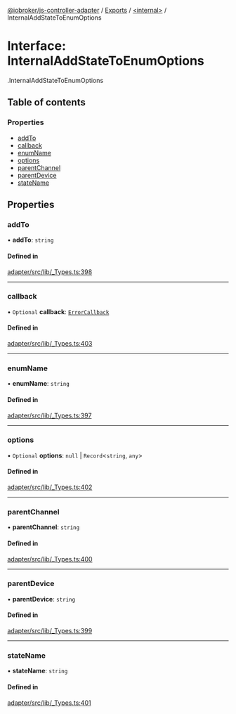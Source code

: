 [@iobroker/js-controller-adapter](../README.md) / [Exports](../modules.md) / [<internal\>](../modules/internal_.md) / InternalAddStateToEnumOptions

# Interface: InternalAddStateToEnumOptions

[<internal>](../modules/internal_.md).InternalAddStateToEnumOptions

## Table of contents

### Properties

- [addTo](internal_.InternalAddStateToEnumOptions.md#addto)
- [callback](internal_.InternalAddStateToEnumOptions.md#callback)
- [enumName](internal_.InternalAddStateToEnumOptions.md#enumname)
- [options](internal_.InternalAddStateToEnumOptions.md#options)
- [parentChannel](internal_.InternalAddStateToEnumOptions.md#parentchannel)
- [parentDevice](internal_.InternalAddStateToEnumOptions.md#parentdevice)
- [stateName](internal_.InternalAddStateToEnumOptions.md#statename)

## Properties

### addTo

• **addTo**: `string`

#### Defined in

[adapter/src/lib/_Types.ts:398](https://github.com/ioBroker/ioBroker.js-controller/blob/0732666c/packages/adapter/src/lib/_Types.ts#L398)

___

### callback

• `Optional` **callback**: [`ErrorCallback`](../modules/internal_.md#errorcallback)

#### Defined in

[adapter/src/lib/_Types.ts:403](https://github.com/ioBroker/ioBroker.js-controller/blob/0732666c/packages/adapter/src/lib/_Types.ts#L403)

___

### enumName

• **enumName**: `string`

#### Defined in

[adapter/src/lib/_Types.ts:397](https://github.com/ioBroker/ioBroker.js-controller/blob/0732666c/packages/adapter/src/lib/_Types.ts#L397)

___

### options

• `Optional` **options**: ``null`` \| `Record`<`string`, `any`\>

#### Defined in

[adapter/src/lib/_Types.ts:402](https://github.com/ioBroker/ioBroker.js-controller/blob/0732666c/packages/adapter/src/lib/_Types.ts#L402)

___

### parentChannel

• **parentChannel**: `string`

#### Defined in

[adapter/src/lib/_Types.ts:400](https://github.com/ioBroker/ioBroker.js-controller/blob/0732666c/packages/adapter/src/lib/_Types.ts#L400)

___

### parentDevice

• **parentDevice**: `string`

#### Defined in

[adapter/src/lib/_Types.ts:399](https://github.com/ioBroker/ioBroker.js-controller/blob/0732666c/packages/adapter/src/lib/_Types.ts#L399)

___

### stateName

• **stateName**: `string`

#### Defined in

[adapter/src/lib/_Types.ts:401](https://github.com/ioBroker/ioBroker.js-controller/blob/0732666c/packages/adapter/src/lib/_Types.ts#L401)
